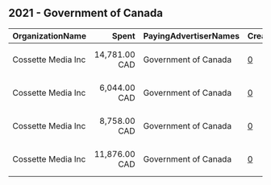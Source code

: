 ## 2021 - Government of Canada 
|OrganizationName|Spent|PayingAdvertiserNames|CreativeUrls|Impressions|Genders|AgeBrackets|CountryCodes|BillingAddresses|CandidateBallotInformation|
|:---|---:|:---|:---|---:|:---|:---|:---|:---|:---|
|Cossette Media Inc|14,781.00 CAD|Government of Canada|[0](https://www.snap.com/political-ads/asset/91404cf9af45a52655e8f8df0d79c99f9d99bce7d7fa3ffcb0cc753ba839c2ca?mediaType=mp4)|1,710,357||18-34|canada|"P.O. Box. 11613, Succ. Centre-ville,Montreal,H3C5V9,CA"||
|Cossette Media Inc|6,044.00 CAD|Government of Canada|[0](https://www.snap.com/political-ads/asset/56ee021fadb638696082ea12a74300a7ace7668b465d0b2d2495dae4eb264acd?mediaType=mp4)|699,020||18-34|canada|"P.O. Box. 11613, Succ. Centre-ville,Montreal,H3C5V9,CA"||
|Cossette Media Inc|8,758.00 CAD|Government of Canada|[0](https://www.snap.com/political-ads/asset/10ececb518ca65ce87144e988cc35d479c7414156f8a0498f42ebf90b34b1b0b?mediaType=mp4)|1,011,735||18-34|canada|"P.O. Box. 11613, Succ. Centre-ville,Montreal,H3C5V9,CA"||
|Cossette Media Inc|11,876.00 CAD|Government of Canada|[0](https://www.snap.com/political-ads/asset/6926d7fb7eb95cb0b33e08cc79b3dca25cf644a7f447d71f1f15db24bc8f0ea6?mediaType=mp4)|1,374,752||18-34|canada|"P.O. Box. 11613, Succ. Centre-ville,Montreal,H3C5V9,CA"||
